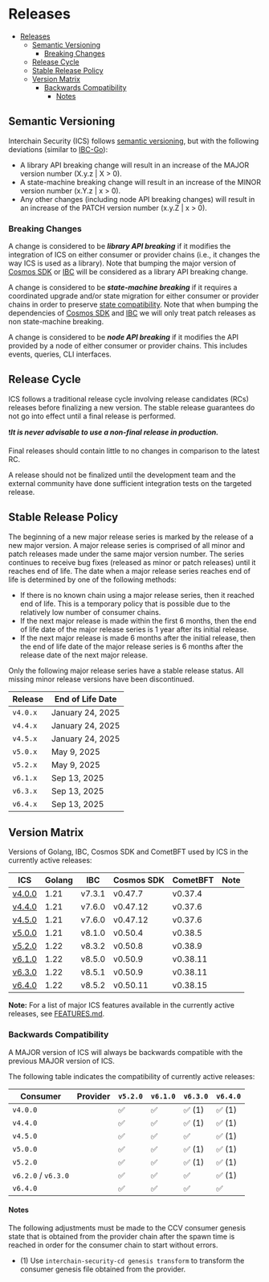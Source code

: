 # Releases

- [Releases](#releases)
  - [Semantic Versioning](#semantic-versioning)
    - [Breaking Changes](#breaking-changes)
  - [Release Cycle](#release-cycle)
  - [Stable Release Policy](#stable-release-policy)
  - [Version Matrix](#version-matrix)
    - [Backwards Compatibility](#backwards-compatibility)
      - [Notes](#notes)

## Semantic Versioning

Interchain Security (ICS) follows [semantic versioning](https://semver.org), but with the following deviations (similar to [IBC-Go](https://github.com/cosmos/ibc-go/blob/main/RELEASES.md)):

- A library API breaking change will result in an increase of the MAJOR version number (X.y.z | X > 0).
- A state-machine breaking change will result in an increase of the MINOR version number (x.Y.z | x > 0).
- Any other changes (including node API breaking changes) will result in an increase of the PATCH version number (x.y.Z | x > 0).

### Breaking Changes

A change is considered to be ***library API breaking*** if it modifies the integration of ICS on either consumer or provider chains (i.e., it changes the way ICS is used as a library).
Note that bumping the major version of [Cosmos SDK](https://github.com/cosmos/cosmos-sdk) or [IBC](https://github.com/cosmos/ibc-go) will be considered as a library API breaking change.

A change is considered to be ***state-machine breaking*** if it requires a coordinated upgrade and/or state migration for either consumer or provider chains in order to preserve [state compatibility](./STATE-COMPATIBILITY.md).
Note that when bumping the dependencies of [Cosmos SDK](https://github.com/cosmos/cosmos-sdk) and [IBC](https://github.com/cosmos/ibc-go) we will only treat patch releases as non state-machine breaking.

A change is considered to be ***node API breaking*** if it modifies the API provided by a node of either consumer or provider chains.
This includes events, queries, CLI interfaces.

## Release Cycle

ICS follows a traditional release cycle involving release candidates (RCs) releases before finalizing a new version.
The stable release guarantees do not go into effect until a final release is performed.

❗***It is never advisable to use a non-final release in production.***

Final releases should contain little to no changes in comparison to the latest RC.

A release should not be finalized until the development team and the external community have done sufficient integration tests on the targeted release.

## Stable Release Policy

The beginning of a new major release series is marked by the release of a new major version.
A major release series is comprised of all minor and patch releases made under the same major version number.
The series continues to receive bug fixes (released as minor or patch releases) until it reaches end of life.
The date when a major release series reaches end of life is determined by one of the following methods:

- If there is no known chain using a major release series, then it reached end of life.
  This is a temporary policy that is possible due to the relatively low number of consumer chains.
- If the next major release is made within the first 6 months, then the end of
  life date of the major release series is 1 year after its initial release.
- If the next major release is made 6 months after the initial release, then the
  end of life date of the major release series is 6 months after the release date
  of the next major release.

Only the following major release series have a stable release status.
All missing minor release versions have been discontinued.

| Release  | End of Life Date |
| -------- | ---------------- |
| `v4.0.x` | January 24, 2025 |
| `v4.4.x` | January 24, 2025 |
| `v4.5.x` | January 24, 2025 |
| `v5.0.x` | May 9, 2025      |
| `v5.2.x` | May 9, 2025      |
| `v6.1.x` | Sep 13, 2025     |
| `v6.3.x` | Sep 13, 2025     |
| `v6.4.x` | Sep 13, 2025     |

## Version Matrix

Versions of Golang, IBC, Cosmos SDK and CometBFT used by ICS in the currently active releases:

| ICS                                                                         | Golang | IBC    | Cosmos SDK | CometBFT | Note |
| --------------------------------------------------------------------------- | ------ | ------ | ---------- | -------- | ---- |
| [v4.0.0](https://github.com/cosmos/interchain-security/releases/tag/v4.0.0) | 1.21   | v7.3.1 | v0.47.7    | v0.37.4  |      |
| [v4.4.0](https://github.com/cosmos/interchain-security/releases/tag/v4.4.0) | 1.21   | v7.6.0 | v0.47.12   | v0.37.6  |      |
| [v4.5.0](https://github.com/cosmos/interchain-security/releases/tag/v4.4.0) | 1.21   | v7.6.0 | v0.47.12   | v0.37.6  |      |
| [v5.0.0](https://github.com/cosmos/interchain-security/releases/tag/v5.0.0) | 1.21   | v8.1.0 | v0.50.4    | v0.38.5  |      |
| [v5.2.0](https://github.com/cosmos/interchain-security/releases/tag/v5.2.0) | 1.22   | v8.3.2 | v0.50.8    | v0.38.9  |      |
| [v6.1.0](https://github.com/cosmos/interchain-security/releases/tag/v6.1.0) | 1.22   | v8.5.0 | v0.50.9    | v0.38.11 |      |
| [v6.3.0](https://github.com/cosmos/interchain-security/releases/tag/v6.3.0) | 1.22   | v8.5.1 | v0.50.9    | v0.38.11 |      |
| [v6.4.0](https://github.com/cosmos/interchain-security/releases/tag/v6.4.0) | 1.22   | v8.5.2 | v0.50.11   | v0.38.15 |      |

**Note:** For a list of major ICS features available in the currently active releases, see [FEATURES.md](./FEATURES.md).

### Backwards Compatibility

A MAJOR version of ICS will always be backwards compatible with the previous MAJOR version of ICS.

The following table indicates the compatibility of currently active releases:

| Consumer            | Provider | `v5.2.0` | `v6.1.0` | `v6.3.0` | `v6.4.0` |
| ------------------- | -------- | -------- | -------- | -------- | -------- |
| `v4.0.0`            |          | ✅       | ✅       | ✅ (1)   | ✅ (1)   |
| `v4.4.0`            |          | ✅       | ✅       | ✅ (1)   | ✅ (1)   |
| `v4.5.0`            |          | ✅       | ✅       | ✅       | ✅ (1)   |
| `v5.0.0`            |          | ✅       | ✅       | ✅ (1)   | ✅ (1)   |
| `v5.2.0`            |          | ✅       | ✅       | ✅ (1)   | ✅ (1)   |
| `v6.2.0` / `v6.3.0` |          | ✅       | ✅       | ✅       | ✅ (1)   |
| `v6.4.0`            |          | ✅       | ✅       | ✅       | ✅       |

#### Notes
The following adjustments must be made to the CCV consumer genesis state that is obtained from the provider chain after the spawn time is reached in order for the consumer chain to start without errors.

- (1) Use `interchain-security-cd genesis transform` to transform the consumer genesis file obtained from the provider.
